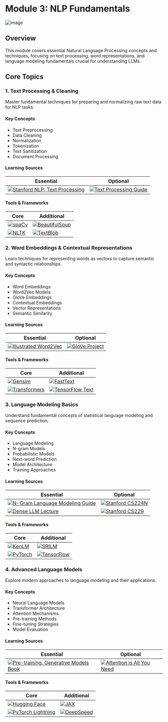 # Module 3: NLP Fundamentals

![image](path_to_image)

## Overview
This module covers essential Natural Language Processing concepts and techniques, focusing on text processing, word representations, and language modeling fundamentals crucial for understanding LLMs.

## Core Topics

### 1. Text Processing & Cleaning

Master fundamental techniques for preparing and normalizing raw text data for NLP tasks.

#### Key Concepts
- Text Preprocessing
- Data Cleaning
- Normalization
- Tokenization
- Text Sanitization
- Document Processing

#### Learning Sources

| Essential | Optional |
|-----------|----------|
| [![Stanford NLP: Text Processing](https://badgen.net/badge/Tutorial/Stanford%20NLP%3A%20Text%20Processing/blue)](https://nlp.stanford.edu/IR-book/html/htmledition/text-processing-1.html) | [![Text Processing Guide](https://badgen.net/badge/Tutorial/Text%20Processing%20Guide/blue)](https://example.com) |

#### Tools & Frameworks
| Core | Additional |
|-----------|----------|
| [![spaCy](https://badgen.net/badge/Framework/spaCy/green)](https://spacy.io/) | [![BeautifulSoup](https://badgen.net/badge/Framework/BeautifulSoup/green)](https://www.crummy.com/software/BeautifulSoup/) |
| [![NLTK](https://badgen.net/badge/Framework/NLTK/green)](https://www.nltk.org/) | [![TextBlob](https://badgen.net/badge/Framework/TextBlob/green)](https://textblob.readthedocs.io/) |

### 2. Word Embeddings & Contextual Representations

Learn techniques for representing words as vectors to capture semantic and syntactic relationships.

#### Key Concepts
- Word Embeddings
- Word2Vec Models
- GloVe Embeddings
- Contextual Embeddings
- Vector Representations
- Semantic Similarity

#### Learning Sources

| Essential | Optional |
|-----------|----------|
| [![Illustrated Word2Vec](https://badgen.net/badge/Blog/Illustrated%20Word2Vec/cyan)](https://jalammar.github.io/illustrated-word2vec/) | [![GloVe Project](https://badgen.net/badge/Website/GloVe%20Project/blue)](https://nlp.stanford.edu/projects/glove/) |

#### Tools & Frameworks
| Core | Additional |
|-----------|----------|
| [![Gensim](https://badgen.net/badge/Framework/Gensim/green)](https://radimrehurek.com/gensim/) | [![FastText](https://badgen.net/badge/Framework/FastText/green)](https://fasttext.cc/) |
| [![Transformers](https://badgen.net/badge/Framework/Transformers/green)](https://huggingface.co/transformers/) | [![TensorFlow Text](https://badgen.net/badge/Framework/TensorFlow%20Text/green)](https://www.tensorflow.org/text) |

### 3. Language Modeling Basics

Understand fundamental concepts of statistical language modeling and sequence prediction.

#### Key Concepts
- Language Modeling
- N-gram Models
- Probabilistic Models
- Next-word Prediction
- Model Architecture
- Training Approaches

#### Learning Sources

| Essential | Optional |
|-----------|----------|
| [![N-Gram Language Modeling Guide](https://badgen.net/badge/Tutorial/N-Gram%20Language%20Modeling%20Guide/blue)](https://www.geeksforgeeks.org/n-gram-language-modeling/) | [![Stanford CS224N](https://badgen.net/badge/Course/Stanford%20CS224N/orange)](https://web.stanford.edu/class/cs224n/) |
| [![Dense LLM Lecture](https://badgen.net/badge/Video/Dense%20LLM%20Lecture/red)](https://youtu.be/9vM4p9NN0Ts) | [![Stanford CS229](https://badgen.net/badge/Course/Stanford%20CS229/orange)](https://cs229.stanford.edu/) |

#### Tools & Frameworks
| Core | Additional |
|-----------|----------|
| [![KenLM](https://badgen.net/badge/Framework/KenLM/green)](https://kheafield.com/code/kenlm/) | [![SRILM](https://badgen.net/badge/Framework/SRILM/green)](http://www.speech.sri.com/projects/srilm/) |
| [![PyTorch](https://badgen.net/badge/Framework/PyTorch/green)](https://pytorch.org/) | [![TensorFlow](https://badgen.net/badge/Framework/TensorFlow/green)](https://www.tensorflow.org/) |

### 4. Advanced Language Models

Explore modern approaches to language modeling and their applications.

#### Key Concepts
- Neural Language Models
- Transformer Architecture
- Attention Mechanisms
- Pre-training Methods
- Fine-tuning Strategies
- Model Evaluation

#### Learning Sources

| Essential | Optional |
|-----------|----------|
| [![Pre-training, Generative Models Book](https://badgen.net/badge/Paper/Pre-training%2C%20Generative%20Models%20Book/purple)](https://arxiv.org/pdf/2501.09223) | [![Attention is All You Need](https://badgen.net/badge/Paper/Attention%20is%20All%20You%20Need/purple)](https://arxiv.org/abs/1706.03762) |

#### Tools & Frameworks
| Core | Additional |
|-----------|----------|
| [![Hugging Face](https://badgen.net/badge/Framework/Hugging%20Face/green)](https://huggingface.co/) | [![JAX](https://badgen.net/badge/Framework/JAX/green)](https://github.com/google/jax) |
| [![PyTorch Lightning](https://badgen.net/badge/Framework/PyTorch%20Lightning/green)](https://www.pytorchlightning.ai/) | [![DeepSpeed](https://badgen.net/badge/Framework/DeepSpeed/green)](https://www.deepspeed.ai/) |